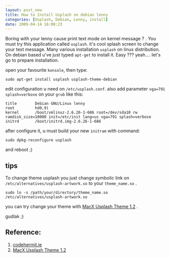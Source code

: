 ```yaml
--- 
layout: post_new
title: How to Install Usplash on debian lenny
categories: [Usplash, Debian, Lenny, install]
date: 2009-04-14 16:00:23
---
```

Boring with your lenny cause print text mode on kernel message ? . You must try this application called `usplash`. it's cool splash screen to change your text message. Many various installation `usplash` on linux distribution. On debian based u've just typed `apt-get` to install it. Easy ??? yeah.... let's go to prepare installation.

open your favourite `konsole`, then type:


	sudo apt-get install usplash usplash-theme-debian


edit configuration u need on `/etc/usplash.conf`. also add parameter `vga=791` `splash=verbose` on your `grub` like this:


	title        Debian GNU/Linux lenny
	root         hd0,9)
	kernel	     /boot/vmlinuz-2.6.26-1-686 root=/dev/sda10 rw ramdisk_size=10000 init=/etc/init lang=us vga=791 splash=verbose
	initrd	     /boot/initrd.img-2.6.26-1-686

after configure it, u must build your new `initram` with command:


	sudo dpkg-reconfigure usplash


and reboot ;)

## tips

To change theme usplash you just change symbolic link on `/etc/alternatives/usplash-artwork.so` to your `theme_name.so` .

	sudo ln -s /path/your/directory/theme_name.so  /etc/alternatives/usplash-artwork.so

you can try change your theme with [MacX Usplash Theme 1.2](http://gnome-look.org/content/show.php/MacX+Usplash+Theme?content=73611) .

gudlak ;)

## Reference:
1. [codehermit.ie](http://www.codehermit.ie/blog/?postid=89)
2. [MacX Usplash Theme 1.2](http://gnome-look.org/content/show.php/MacX+Usplash+Theme?content=73611)
